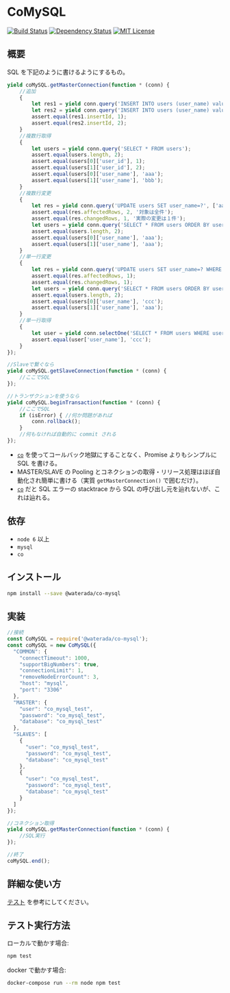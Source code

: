CoMySQL
=========
[![Build Status](https://travis-ci.org/waterada/co-mysql.svg?branch=master)](https://travis-ci.org/waterada/co-mysql)
[![Dependency Status](https://gemnasium.com/badges/github.com/waterada/co-mysql.svg)](https://gemnasium.com/github.com/waterada/co-mysql)
[![MIT License](http://img.shields.io/badge/license-MIT-blue.svg?style=flat)](LICENSE)


概要
------

SQL を下記のように書けるようにするもの。

```js
yield coMySQL.getMasterConnection(function * (conn) {
    //追加
    {
        let res1 = yield conn.query('INSERT INTO users (user_name) values (?)', ['aaa']);
        let res2 = yield conn.query('INSERT INTO users (user_name) values (?)', ['bbb']);
        assert.equal(res1.insertId, 1);
        assert.equal(res2.insertId, 2);
    }
    //複数行取得
    {
        let users = yield conn.query('SELECT * FROM users');
        assert.equal(users.length, 2);
        assert.equal(users[0]['user_id'], 1);
        assert.equal(users[1]['user_id'], 2);
        assert.equal(users[0]['user_name'], 'aaa');
        assert.equal(users[1]['user_name'], 'bbb');
    }
    //複数行変更
    {
        let res = yield conn.query('UPDATE users SET user_name=?', ['aaa']);
        assert.equal(res.affectedRows, 2, '対象は全件');
        assert.equal(res.changedRows, 1, '実際の変更は１件');
        let users = yield conn.query('SELECT * FROM users ORDER BY user_id');
        assert.equal(users.length, 2);
        assert.equal(users[0]['user_name'], 'aaa');
        assert.equal(users[1]['user_name'], 'aaa');
    }
    //単一行変更
    {
        let res = yield conn.query('UPDATE users SET user_name=? WHERE user_id=?', ['ccc', 1]);
        assert.equal(res.affectedRows, 1);
        assert.equal(res.changedRows, 1);
        let users = yield conn.query('SELECT * FROM users ORDER BY user_id');
        assert.equal(users.length, 2);
        assert.equal(users[0]['user_name'], 'ccc');
        assert.equal(users[1]['user_name'], 'aaa');
    }
    //単一行取得
    {
        let user = yield conn.selectOne('SELECT * FROM users WHERE user_id=?', [1]);
        assert.equal(user['user_name'], 'ccc');
    }
});

//Slaveで繋ぐなら
yield coMySQL.getSlaveConnection(function * (conn) {
    //ここでSQL
});

//トランザクションを使うなら
yield coMySQL.beginTransaction(function * (conn) {
    //ここでSQL
    if (isError) { //何か問題があれば
        conn.rollback();
    }
    //何もなければ自動的に commit される
});
```

- [`co`](https://www.npmjs.com/package/co) を使ってコールバック地獄にすることなく、Promise よりもシンプルに SQL を書ける。
- MASTER/SLAVE の Pooling とコネクションの取得・リリース処理はほぼ自動化され簡単に書ける（実質 `getMasterConnection()` で囲むだけ）。
- [`co`](https://www.npmjs.com/package/co) だと SQL エラーの stacktrace から SQL の呼び出し元を辿れないが、これは辿れる。



依存
-----

- `node 6` 以上
- `mysql`
- `co`


インストール
-------------

```sh
npm install --save @waterada/co-mysql
```

実装
---------

```js
//接続
const CoMySQL = require('@waterada/co-mysql');
const coMySQL = new CoMySQL({
  "COMMON": {
    "connectTimeout": 1000,
    "supportBigNumbers": true,
    "connectionLimit": 1,
    "removeNodeErrorCount": 3,
    "host": "mysql",
    "port": "3306"
  },
  "MASTER": {
    "user": "co_mysql_test",
    "password": "co_mysql_test",
    "database": "co_mysql_test"
  },
  "SLAVES": [
    {
      "user": "co_mysql_test",
      "password": "co_mysql_test",
      "database": "co_mysql_test"
    },
    {
      "user": "co_mysql_test",
      "password": "co_mysql_test",
      "database": "co_mysql_test"
    }
  ]
});

//コネクション取得
yield coMySQL.getMasterConnection(function * (conn) {
    //SQL実行
});

//終了
coMySQL.end();
```

詳細な使い方
------------

[テスト](test/test-co-mysql.js) を参考にしてください。


テスト実行方法
--------------

ローカルで動かす場合:

```sh
npm test
```

docker で動かす場合:

```sh
docker-compose run --rm node npm test
```
